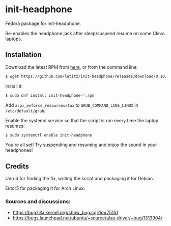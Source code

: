 # init-headphone
Fedora package for init-headphone.

Re-enables the headphone jack after sleep/suspend resume on some Clevo laptops.

## Installation

Download the latest RPM from [here](https://github.com/letitz/init-headphone/releases/latest), or from the command line:
```sh
$ wget https://github.com/letitz/init-headphone/releases/download/0.10/init-headphone-0.10-1.fc23.noarch.rpm
```

Install it:
```sh
$ sudo dnf install init-headphone-*.rpm
```

Add `acpi_enforce_resources=lax` to `GRUB_COMMAND_LINE_LINUX` in
`/etc/default/grub`.

Enable the systemd service so that the script is run every time the laptop
resumes:
```sh
$ sudo systemctl enable init-headphone
```

You're all set! Try suspending and resuming and enjoy the sound in your
headphones!

## Credits

Unrud for finding the fix, writing the script and packaging it for Debian.

Ektor5 for packaging it for Arch Linux.

### Sources and discussions:
- https://bugzilla.kernel.org/show_bug.cgi?id=75151
- https://bugs.launchpad.net/ubuntu/+source/alsa-driver/+bug/1313904/

